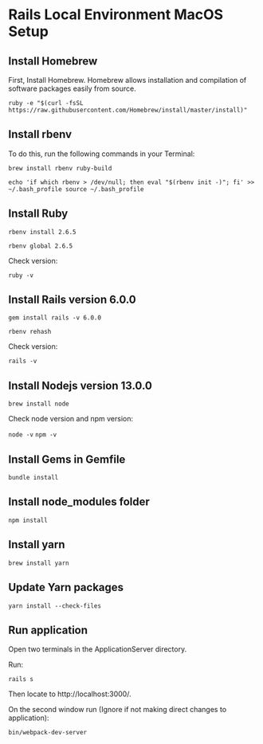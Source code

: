 # Rails Local Environment MacOS Setup

## Install Homebrew
First, Install Homebrew. Homebrew allows installation and compilation of software packages easily from source.

`ruby -e "$(curl -fsSL https://raw.githubusercontent.com/Homebrew/install/master/install)"`

## Install rbenv

To do this, run the following commands in your Terminal:

`brew install rbenv ruby-build`

`echo 'if which rbenv > /dev/null; then eval "$(rbenv init -)"; fi' >> ~/.bash_profile
source ~/.bash_profile
`

## Install Ruby
`rbenv install 2.6.5`

`rbenv global 2.6.5`

Check version:

`ruby -v`

## Install Rails version 6.0.0

`gem install rails -v 6.0.0`

`rbenv rehash`

Check version:

`rails -v`

## Install Nodejs version 13.0.0

`brew install node`

Check node version and npm version:

`node -v`
`npm -v`

## Install Gems in Gemfile

`bundle install`

## Install node_modules folder

`npm install`

## Install yarn

`brew install yarn`

## Update Yarn packages

`yarn install --check-files`

## Run application

Open two terminals in the ApplicationServer directory.

Run:

`rails s`

Then locate to http://localhost:3000/.

On the second window run (Ignore if not making direct changes to application):

`bin/webpack-dev-server`
